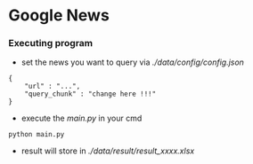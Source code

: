 # Google News

### Executing program

- set the news you want to query via _./data/config/config.json_

```
{
    "url" : "...",
    "query_chunk" : "change here !!!"
}
```

- execute the _main.py_ in your cmd

```
python main.py
```

- result will store in _./data/result/result_xxxx.xlsx_
